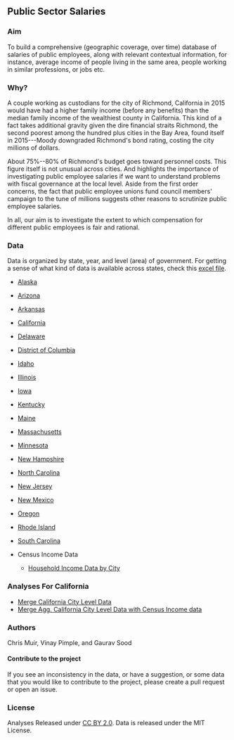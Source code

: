 ## Public Sector Salaries

### Aim 

To build a comprehensive (geographic coverage, over time) database of salaries of public employees, along with relevant contextual information, for instance, average income of people living in the same area, people working in similar professions, or jobs etc.  

### Why?

A couple working as custodians for the city of Richmond, California in 2015 would have had a higher family income (before any benefits) than the median family income of the wealthiest county in California. This kind of a fact takes additional gravity given the dire financial straits Richmond, the second poorest among the hundred plus cities in the Bay Area, found itself in 2015---Moody downgraded Richmond's bond rating, costing the city millions of dollars.  

About 75%--80% of Richmond's budget goes toward personnel costs. This figure itself is not unusual across cities. And highlights the importance of investigating public employee salaries if we want to understand problems with fiscal governance at the local level.  Aside from the first order concerns, the fact that public employee unions fund council members' campaign to the tune of millions suggests other reasons to scrutinize public employee salaries. 

In all, our aim is to investigate the extent to which compensation for different public employees is fair and rational.

### Data

Data is organized by state, year, and level (area) of government. For getting a sense of what kind of data is available across states, check this [excel file](sources_for_salaries.xlsx).

* [Alaska](data/ak/) 
* [Arizona](data/az/)
* [Arkansas](data/ar/) 
* [California](data/ca/)
* [Delaware](data/de/)
* [District of Columbia](data/dc/)
* [Idaho](data/id/)
* [Illinois](data/il/)
* [Iowa](data/ia/)
* [Kentucky](data/ky/)
* [Maine](data/me/)
* [Massachusetts](data/ma/)
* [Minnesota](data/mn/)
* [New Hampshire](data/nh/)
* [North Carolina](data/nc/)
* [New Jersey](data/nj/)
* [New Mexico](data/nm/)
* [Oregon](data/or/)
* [Rhode Island](data/ri/)
* [South Carolina](data/sc/)

* Census Income Data
    - [Household Income Data by City](data/census/hh_income_city.csv)

### Analyses For California

* [Merge California City Level Data](scripts/01_ca_city_merge.R)
* [Merge Agg. California City Level Data with Census Income data](scripts/02_agg_ca_city_census.R)

### Authors 

Chris Muir, Vinay Pimple, and Gaurav Sood

#### Contribute to the project

If you see an inconsistency in the data, or have a suggestion, or some data that you would like to contribute to the project, please create a pull request or open an issue. 

### License

Analyses Released under [CC BY 2.0](https://creativecommons.org/licenses/by/2.0/). Data is released under the MIT License.
